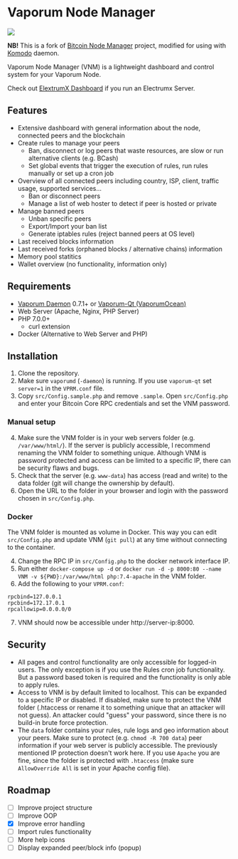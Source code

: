 # Vaporum Node Manager

![](./images/komodo-node-manager-01.png)

**NB!** This is a fork of [Bitcoin Node Manager](https://github.com/Mirobit/bitcoin-node-manager) project, modified for using with [Komodo](https://github.com/KomodoPlatform/komodo) daemon.

Vaporum Node Manager (VNM) is a lightweight dashboard and control system for your Vaporum Node.

Check out [ElextrumX Dashboard](https://github.com/Mirobit/electrumx-dashboard) if you run an Electrumx Server.

## Features

- Extensive dashboard with general information about the node, connected peers and the blockchain
- Create rules to manage your peers
  - Ban, disconnect or log peers that waste resources, are slow or run alternative clients (e.g. BCash)
  - Set global events that trigger the execution of rules, run rules manually or set up a cron job
- Overview of all connected peers including country, ISP, client, traffic usage, supported services...
  - Ban or disconnect peers
  - Manage a list of web hoster to detect if peer is hosted or private
- Manage banned peers
  - Unban specific peers
  - Export/Import your ban list
  - Generate iptables rules (reject banned peers at OS level)
- Last received blocks information
- Last received forks (orphaned blocks / alternative chains) information
- Memory pool statitics
- Wallet overview (no functionality, information only)

## Requirements

- [Vaporum Daemon](https://github.com/VaporumCoin/VaporumCoin-daemon) 0.7.1+ or [Vaporum-Qt (VaporumOcean)](https://github.com/VaporumCoin/VaporumOcean-Beta)
- Web Server (Apache, Nginx, PHP Server)
- PHP 7.0.0+
  - curl extension
- Docker (Alternative to Web Server and PHP)

## Installation

1. Clone the repository.
2. Make sure `vaporumd` (`-daemon`) is running. If you use `vaporum-qt` set `server=1` in the `VPRM.conf` file.
3. Copy `src/Config.sample.php` and remove `.sample`. Open `src/Config.php` and enter your Bitcoin Core RPC credentials and set the VNM password.

### Manual setup

4. Make sure the VNM folder is in your web servers folder (e.g. `/var/www/html/`). If the server is publicly accessible, I recommend renaming the VNM folder to something unique. Although VNM is password protected and access can be limited to a specific IP, there can be security flaws and bugs.
5. Check that the server (e.g. `www-data`) has access (read and write) to the data folder (git will change the ownership by default).
6. Open the URL to the folder in your browser and login with the password chosen in `src/Config.php`.

### Docker

The VNM folder is mounted as volume in Docker. This way you can edit `src/Config.php` and update VNM (`git pull`) at any time without connecting to the container.

4. Change the RPC IP in `src/Config.php` to the docker network interface IP.
5. Run either `docker-compose up -d` or `docker run -d -p 8000:80 --name VNM -v ${PWD}:/var/www/html php:7.4-apache` in the VNM folder.
6. Add the following to your `VPRM.conf`:
```
rpcbind=127.0.0.1
rpcbind=172.17.0.1
rpcallowip=0.0.0.0/0
```
7. VNM should now be accessible under http://server-ip:8000.

## Security

- All pages and control functionality are only accessible for logged-in users. The only exception is if you use the Rules cron job functionality. But a password based token is required and the functionality is only able to apply rules.
- Access to VNM is by default limited to localhost. This can be expanded to a specific IP or disabled. If disabled, make sure to protect the VNM folder (.htaccess or rename it to something unique that an attacker will not guess). An attacker could "guess" your password, since there is no build-in brute force protection.
- The `data` folder contains your rules, rule logs and geo information about your peers. Make sure to protect (e.g. `chmod -R 700 data`) peer information if your web server is publicly accessible. The previously mentioned IP protection doesn't work here. If you use `Apache` you are fine, since the folder is protected with `.htaccess` (make sure `AllowOverride All` is set in your Apache config file).

## Roadmap

- [ ] Improve project structure
- [ ] Improve OOP
- [x] Improve error handling
- [ ] Import rules functionality
- [ ] More help icons
- [ ] Display expanded peer/block info (popup)
